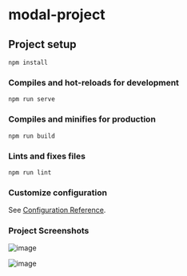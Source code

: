 # modal-project

## Project setup
```
npm install
```

### Compiles and hot-reloads for development
```
npm run serve
```

### Compiles and minifies for production
```
npm run build
```

### Lints and fixes files
```
npm run lint
```

### Customize configuration
See [Configuration Reference](https://cli.vuejs.org/config/).

### Project Screenshots
![image](https://github.com/Askhatux/PhotoGallery/assets/84700623/50c87dbb-cf1a-4949-a647-43a9e7ee3d61)


![image](https://github.com/Askhatux/PhotoGallery/assets/84700623/aecaeee3-1735-4b50-a8a2-784010c28d75)
